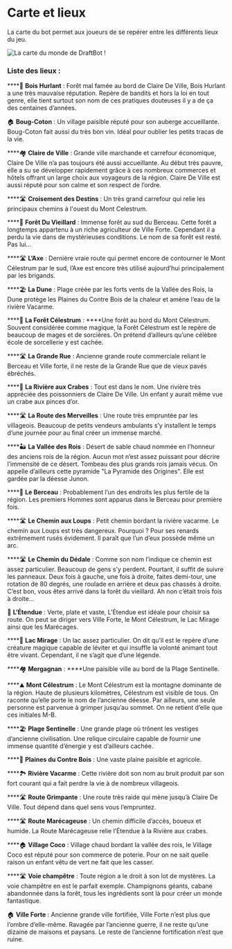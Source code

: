 # Carte et lieux

La carte du bot permet aux joueurs de se repérer entre les différents lieux du jeu.

![La carte du monde de DraftBot !](../.gitbook/assets/map.jpg)

### Liste des lieux :

\*\*\*\*🌳 **Bois Hurlant** : Forêt mal famée au bord de Claire De Ville, Bois Hurlant a une très mauvaise réputation. Repère de bandits et hors la loi en tout genre, elle tient surtout son nom de ces pratiques douteuses il y a de ça des centaines d’années.

🏠 **Boug-Coton** : Un village paisible réputé pour son auberge accueillante. Boug-Coton fait aussi du très bon vin. Idéal pour oublier les petits tracas de la vie.

\*\*\*\*🏘 **Claire de Ville** : Grande ville marchande et carrefour économique, Claire De Ville n’a pas toujours été aussi accueillante. Au début très pauvre, elle a su se développer rapidement grâce à ces nombreux commerces et hôtels offrant un large choix aux voyageurs de la région. Claire De Ville est aussi réputé pour son calme et son respect de l’ordre.

\*\*\*\*🛣 **Croisement des Destins** : Un très grand carrefour qui relie les principaux chemins à l'ouest du Mont Celestrum.

\*\*\*\*🌳 **Forêt Du Vieillard** : Immense forêt au sud du Berceau. Cette forêt a longtemps appartenu à un riche agriculteur de Ville Forte. Cependant il a perdu la vie dans de mystérieuses conditions. Le nom de sa forêt est resté. Pas lui…

\*\*\*\*🛣 **L’Axe** : Dernière vraie route qui permet encore de contourner le Mont Célestrum par le sud, l’Axe est encore très utilisé aujourd’hui principalement par les brigands.

\*\*\*\*🏖 **La Dune** : Plage créée par les forts vents de la Vallée des Rois, la Dune protège les Plaines du Contre Bois de la chaleur et amène l’eau de la rivière Vacarme.

\*\*\*\*🌳 **La Forêt Célestrum** : ****Une forêt au bord du Mont Célestrum. Souvent considérée comme magique, la Forêt Célestrum est le repère de beaucoup de mages et de sorcières. On prétend d’ailleurs qu’une célèbre école de sorcellerie y est cachée.

\*\*\*\*🛣 **La Grande Rue** : Ancienne grande route commerciale reliant le Berceau et Ville forte, il ne reste de la Grande Rue que de vieux pavés ébréchés.

\*\*\*\*🚣 **La Rivière aux Crabes** : Tout est dans le nom. Une rivière très appréciée des poissonniers de Claire De Ville. Un enfant y aurait même vue un crabe aux pinces d’or.

\*\*\*\*🛣 **La Route des Merveilles** : Une route très empruntée par les villageois. Beaucoup de petits vendeurs ambulants s’y installent le temps d’une journée pour au final créer un immense marché.

\*\*\*\*🏜 **La Vallée des Rois** : Désert de sable chaud nommée en l'honneur des anciens rois de la région. Aucun mot n’est assez puissant pour décrire l’immensité de ce désert. Tombeau des plus grands rois jamais vécus. On appelle d’ailleurs cette pyramide "La Pyramide des Origines". Elle est gardée par la déesse Junon.

\*\*\*\*🌸 **Le Berceau** : Probablement l’un des endroits les plus fertile de la région. Les premiers Hommes sont apparus dans le Berceau pour première fois.

\*\*\*\*🛣 **Le Chemin aux Loups** : Petit chemin bordant la rivière vacarme. Le chemin aux Loups est très dangereux. Pourquoi ? Pour ses renards extrêmement rusés évidement. Il paraît que l’un d’eux possède même un arc.

\*\*\*\*🛣 **Le Chemin du Dédale** : Comme son nom l’indique ce chemin est assez particulier. Beaucoup de gens s’y perdent. Pourtant, il suffit de suivre les panneaux. Deux fois à gauche, une fois à droite, faites demi-tour, une rotation de 80 degrés, une roulade en arrière et deux pas chassés à droite. C’est bon, vous êtes arrivé dans la forêt du vieillard. Ah non c’était trois fois à droite…

🌸 **L’Étendue** : Verte, plate et vaste, L'Étendue est idéale pour choisir sa route. On peut se diriger vers Ville Forte, le Mont Célestrum, le Lac Mirage ainsi que les Marécages.

\*\*\*\*🚣 **Lac Mirage** : Un lac assez particulier. On dit qu’il est le repère d’une créature magique capable de léviter et qui insuffle la volonté animant tout être vivant. Cependant, il ne s’agit que d’une légende.

\*\*\*\*🏘 **Mergagnan** : ****Une paisible ville au bord de la Plage Sentinelle.

\*\*\*\*⛰ **Mont Célestrum** : Le Mont Célestrum est la montagne dominante de la région. Haute de plusieurs kilomètres, Célestrum est visible de tous. On raconte qu’elle porte le nom de l’ancienne déesse. Par ailleurs, une seule personne est parvenue à grimper jusqu’au sommet. On ne retient d’elle que ces initiales M-B.

\*\*\*\*🏖 **Plage Sentinelle** : Une grande plage où trônent les vestiges d’ancienne civilisation. Une relique circulaire capable de fournir une immense quantité d’énergie y est d’ailleurs cachée.

\*\*\*\*🌸 **Plaines du Contre Bois** : Une vaste plaine paisible et agricole.

\*\*\*\*🏞 **Rivière Vacarme** : Cette rivière doit son nom au bruit produit par son fort courant qui a fait perdre la vie à de nombreux villageois. 

\*\*\*\*🛣 **Route Grimpante** : Une route très raide qui mène jusqu’à Claire De Ville. Tout dépend dans quel sens vous l’empruntez.

\*\*\*\*🛣 **Route Marécageuse** : Un chemin difficile d’accès, boueux et humide. La Route Marécageuse relie l’Étendue à la Rivière aux crabes.

\*\*\*\*🏠 **Village Coco** : Village chaud bordant la vallée des rois, le Village Coco est réputé pour son commerce de poterie. Pour on ne sait quelle raison un enfant vêtu de vert ne fait que les casser.

\*\*\*\*🛣 **Voie champêtre** : Toute région a le droit à son lot de mystères. La voie champêtre en est le parfait exemple. Champignons géants, cabane abandonnée dans la forêt, tous les ingrédients sont là pour créer un monde fantastique.

🏠 **Ville Forte** : Ancienne grande ville fortifiée, Ville Forte n’est plus que l’ombre d’elle-même. Ravagée par l’ancienne guerre, il ne reste qu’une dizaine de maisons et paysans. Le reste de l’ancienne fortification n’est que ruine. 

